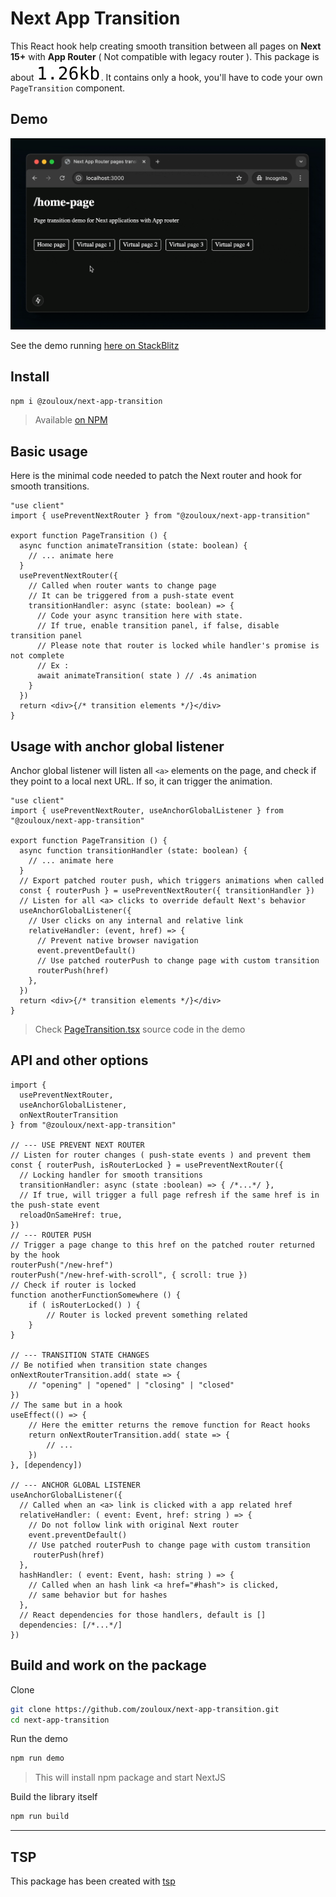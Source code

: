 # Next App Transition

This React hook help creating smooth transition between all pages on **Next 15+** with **App Router** ( Not compatible with legacy router ).
This package is about <picture style="display: inline-block"><source media="(prefers-color-scheme: dark)" srcset="./reports/total-dark.svg"><img src="./reports/total-light.svg"></picture>.
It contains only a hook, you'll have to code your own `PageTransition` component.

## Demo

![next-app-transition.gif](next-app-transition.gif)

See the demo running [here on StackBlitz](https://stackblitz.com/~/github.com/zouloux/next-app-transition)

## Install

```bash
npm i @zouloux/next-app-transition
```

> Available [on NPM](https://www.npmjs.com/package/@zouloux/next-app-transition)

## Basic usage

Here is the minimal code needed to patch the Next router and hook for smooth transitions.

```tsx
"use client"
import { usePreventNextRouter } from "@zouloux/next-app-transition"

export function PageTransition () {
  async function animateTransition (state: boolean) {
    // ... animate here
  }
  usePreventNextRouter({
    // Called when router wants to change page
    // It can be triggered from a push-state event
    transitionHandler: async (state: boolean) => {
      // Code your async transition here with state.
	  // If true, enable transition panel, if false, disable transition panel
	  // Please note that router is locked while handler's promise is not complete
	  // Ex :
	  await animateTransition( state ) // .4s animation
    }
  })
  return <div>{/* transition elements */}</div>
}
```

## Usage with anchor global listener

Anchor global listener will listen all `<a>` elements on the page, and check if they point to a local
next URL. If so, it can trigger the animation.

```tsx
"use client"
import { usePreventNextRouter, useAnchorGlobalListener } from "@zouloux/next-app-transition"

export function PageTransition () {
  async function transitionHandler (state: boolean) {
    // ... animate here
  }
  // Export patched router push, which triggers animations when called
  const { routerPush } = usePreventNextRouter({ transitionHandler })
  // Listen for all <a> clicks to override default Next's behavior
  useAnchorGlobalListener({
    // User clicks on any internal and relative link
    relativeHandler: (event, href) => {
      // Prevent native browser navigation
      event.preventDefault()
      // Use patched routerPush to change page with custom transition
      routerPush(href)
    },
  })
  return <div>{/* transition elements */}</div>
}
```

> Check [PageTransition.tsx](./demo/components/PageTransition.tsx) source code in the demo


## API and other options

```tsx
import {
  usePreventNextRouter,
  useAnchorGlobalListener,
  onNextRouterTransition
} from "@zouloux/next-app-transition"

// --- USE PREVENT NEXT ROUTER
// Listen for router changes ( push-state events ) and prevent them
const { routerPush, isRouterLocked } = usePreventNextRouter({
  // Locking handler for smooth transitions
  transitionHandler: async (state :boolean) => { /*...*/ },
  // If true, will trigger a full page refresh if the same href is in the push-state event
  reloadOnSameHref: true,
})
// --- ROUTER PUSH
// Trigger a page change to this href on the patched router returned by the hook
routerPush("/new-href")
routerPush("/new-href-with-scroll", { scroll: true })
// Check if router is locked
function anotherFunctionSomewhere () {
	if ( isRouterLocked() ) {
		// Router is locked prevent something related
	}
}

// --- TRANSITION STATE CHANGES
// Be notified when transition state changes
onNextRouterTransition.add( state => {
	// "opening" | "opened" | "closing" | "closed"
})
// The same but in a hook
useEffect(() => {
	// Here the emitter returns the remove function for React hooks
	return onNextRouterTransition.add( state => {
		// ...
	})
}, [dependency])

// --- ANCHOR GLOBAL LISTENER
useAnchorGlobalListener({
  // Called when an <a> link is clicked with a app related href
  relativeHandler: ( event: Event, href: string ) => {
    // Do not follow link with original Next router
    event.preventDefault()
    // Use patched routerPush to change page with custom transition
     routerPush(href)
  },
  hashHandler: ( event: Event, hash: string ) => {
    // Called when an hash link <a href="#hash"> is clicked,
	// same behavior but for hashes
  },
  // React dependencies for those handlers, default is []
  dependencies: [/*...*/]
})
```

## Build and work on the package

Clone 
```bash
git clone https://github.com/zouloux/next-app-transition.git
cd next-app-transition
```

Run the demo
```bash
npm run demo
```

> This will install npm package and start NextJS

Build the library itself
```bash
npm run build
```

---
## TSP
This package has been created with [tsp](https://github.com/reflex-stack/tsp)
